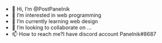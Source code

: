 - 👋 Hi, I’m @PostPanelnik
- 👀 I’m interested in web programming
- 🌱 I’m currently learning web design
- 💞️ I’m looking to collaborate on ...
- 📫 How to reach me?I have discord account Panelnik#8687

<!---
PostPanelnik/PostPanelnik is a ✨ special ✨ repository because its `README.md` (this file) appears on your GitHub profile.
You can click the Preview link to take a look at your changes.
--->

